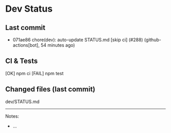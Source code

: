# Dev Status

## Last commit
- 071ae86 chore(dev): auto-update STATUS.md [skip ci] (#288) (github-actions[bot], 54 minutes ago)
## CI & Tests
[OK] npm ci
[FAIL] npm test

## Changed files (last commit)
dev/STATUS.md

---
Notes:
- ...
